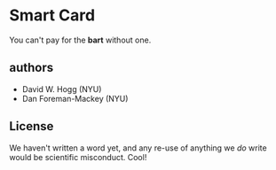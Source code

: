 Smart Card
==========

You can't pay for the **bart** without one.

authors
-------
- David W. Hogg (NYU)
- Dan Foreman-Mackey (NYU)

License
-------
We haven't written a word yet, and any re-use of anything we *do* write would be scientific misconduct.  Cool!

